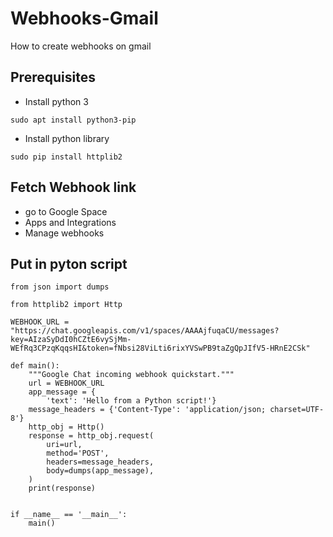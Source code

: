 # Webhooks-Gmail
How to create webhooks on gmail
## Prerequisites
- Install python 3
```
sudo apt install python3-pip
```
- Install python library
```
sudo pip install httplib2
```

## Fetch Webhook link
- go to Google Space
- Apps and Integrations
- Manage webhooks

## Put in pyton script
```
from json import dumps

from httplib2 import Http

WEBHOOK_URL = "https://chat.googleapis.com/v1/spaces/AAAAjfuqaCU/messages?key=AIzaSyDdI0hCZtE6vySjMm-WEfRq3CPzqKqqsHI&token=fNbsi28ViLti6rixYVSwPB9taZgQpJIfV5-HRnE2CSk"

def main():
    """Google Chat incoming webhook quickstart."""
    url = WEBHOOK_URL
    app_message = {
        'text': 'Hello from a Python script!'}
    message_headers = {'Content-Type': 'application/json; charset=UTF-8'}
    http_obj = Http()
    response = http_obj.request(
        uri=url,
        method='POST',
        headers=message_headers,
        body=dumps(app_message),
    )
    print(response)


if __name__ == '__main__':
    main()

```
